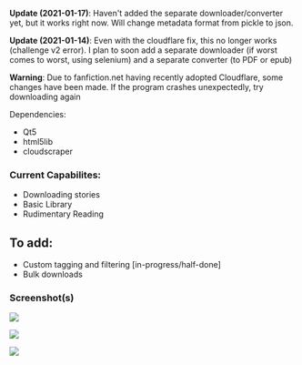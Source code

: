 **Update (2021-01-17)**: Haven't added the separate downloader/converter yet, but it works right now. Will change metadata format from pickle to json.

**Update (2021-01-14)**: Even with the cloudflare fix, this no longer 
works (challenge v2 error). I plan to soon add a separate downloader (if worst comes to worst, using selenium) and a separate converter (to PDF or epub)

**Warning**: Due to fanfiction.net having recently adopted Cloudflare, some changes have been made. 
If the program crashes unexpectedly, try downloading again

Dependencies:
* Qt5
* html5lib 
* cloudscraper

### Current Capabilites:
* Downloading stories
* Basic Library
* Rudimentary Reading

## To add:
* Custom tagging and filtering [in-progress/half-done]
* Bulk downloads


### Screenshot(s)
![](https://github.com/sanskarchand/for_want_of_a_nail/blob/master/screenshots/Screenshot_2020-06-24_03-24-33.png)

![](https://github.com/sanskarchand/for_want_of_a_nail/blob/master/screenshots/Screenshot_2020-07-13_00-43-53.png)

![](https://github.com/sanskarchand/for_want_of_a_nail/blob/master/screenshots/Screenshot_2020-07-13_22-46-14.png)
